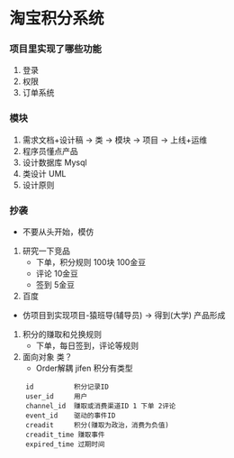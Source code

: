 # 淘宝积分系统

### 项目里实现了哪些功能
1. 登录
2. 权限
3. 订单系统

### 模块
1. 需求文档+设计稿 -> 类 -> 模块 -> 项目 -> 上线+运维
2. 程序员懂点产品
3. 设计数据库 Mysql
4. 类设计 UML
5. 设计原则

### 抄袭
- 不要从头开始，模仿
1. 研究一下竞品
    - 下单，积分规则 100块 100金豆
    - 评论 10金豆
    - 签到 5金豆
2. 百度
- 仿项目到实现项目-猿班导(辅导员) -> 得到(大学)
产品形成

1. 积分的赚取和兑换规则
    - 下单，每日签到，评论等规则
2. 面向对象 类？
    - Order解耦 jifen
    积分有类型
```
    id          积分记录ID
    user_id     用户
    channel_id  赚取或消费渠道ID 1 下单 2评论
    event_id    驱动的事件ID
    creadit     积分(赚取为政治，消费为负值)
    creadit_time 赚取事件
    expired_time 过期时间
```